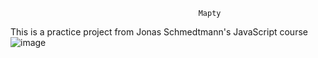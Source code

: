                                               Mapty
This is a practice project from Jonas Schmedtmann's JavaScript course
![image](https://github.com/leloufadel/Mapty/assets/122641237/27d0dba9-ae43-4a63-b592-991e47255a16)
